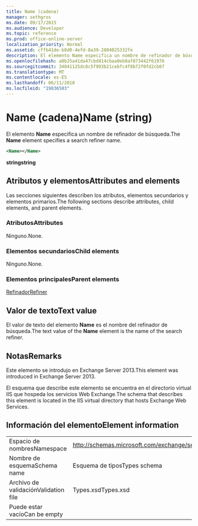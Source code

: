 ```yaml
---
title: Name (cadena)
manager: sethgros
ms.date: 09/17/2015
ms.audience: Developer
ms.topic: reference
ms.prod: office-online-server
localization_priority: Normal
ms.assetid: cffb41de-b8d0-4efd-8a39-2804025332fe
description: El elemento Name especifica un nombre de refinador de búsqueda.
ms.openlocfilehash: a0b25a41da47cbd414cbaa0eb8af873442f61976
ms.sourcegitcommit: 34041125dc8c5f993b21cebfc4f8b72f0fd2cb6f
ms.translationtype: MT
ms.contentlocale: es-ES
ms.lasthandoff: 06/11/2018
ms.locfileid: "19836503"
---
```

# <a name="name-string"></a><span data-ttu-id="28d34-103">Name (cadena)</span><span class="sxs-lookup"><span data-stu-id="28d34-103">Name (string)</span></span>

<span data-ttu-id="28d34-104">El elemento **Name** especifica un nombre de refinador de búsqueda.</span><span class="sxs-lookup"><span data-stu-id="28d34-104">The **Name** element specifies a search refiner name.</span></span> 
  
```XML
<Name></Name>
```

<span data-ttu-id="28d34-105">**string**</span><span class="sxs-lookup"><span data-stu-id="28d34-105">**string**</span></span>

## <a name="attributes-and-elements"></a><span data-ttu-id="28d34-106">Atributos y elementos</span><span class="sxs-lookup"><span data-stu-id="28d34-106">Attributes and elements</span></span>

<span data-ttu-id="28d34-107">Las secciones siguientes describen los atributos, elementos secundarios y elementos primarios.</span><span class="sxs-lookup"><span data-stu-id="28d34-107">The following sections describe attributes, child elements, and parent elements.</span></span>
  
### <a name="attributes"></a><span data-ttu-id="28d34-108">Atributos</span><span class="sxs-lookup"><span data-stu-id="28d34-108">Attributes</span></span>

<span data-ttu-id="28d34-109">Ninguno.</span><span class="sxs-lookup"><span data-stu-id="28d34-109">None.</span></span>
  
### <a name="child-elements"></a><span data-ttu-id="28d34-110">Elementos secundarios</span><span class="sxs-lookup"><span data-stu-id="28d34-110">Child elements</span></span>

<span data-ttu-id="28d34-111">Ninguno.</span><span class="sxs-lookup"><span data-stu-id="28d34-111">None.</span></span>
  
### <a name="parent-elements"></a><span data-ttu-id="28d34-112">Elementos principales</span><span class="sxs-lookup"><span data-stu-id="28d34-112">Parent elements</span></span>

[<span data-ttu-id="28d34-113">Refinador</span><span class="sxs-lookup"><span data-stu-id="28d34-113">Refiner</span></span>](refiner.md)
  
## <a name="text-value"></a><span data-ttu-id="28d34-114">Valor de texto</span><span class="sxs-lookup"><span data-stu-id="28d34-114">Text value</span></span>

<span data-ttu-id="28d34-115">El valor de texto del elemento **Name** es el nombre del refinador de búsqueda.</span><span class="sxs-lookup"><span data-stu-id="28d34-115">The text value of the **Name** element is the name of the search refiner.</span></span> 
  
## <a name="remarks"></a><span data-ttu-id="28d34-116">Notas</span><span class="sxs-lookup"><span data-stu-id="28d34-116">Remarks</span></span>

<span data-ttu-id="28d34-117">Este elemento se introdujo en Exchange Server 2013.</span><span class="sxs-lookup"><span data-stu-id="28d34-117">This element was introduced in Exchange Server 2013.</span></span>
  
<span data-ttu-id="28d34-118">El esquema que describe este elemento se encuentra en el directorio virtual IIS que hospeda los servicios Web Exchange.</span><span class="sxs-lookup"><span data-stu-id="28d34-118">The schema that describes this element is located in the IIS virtual directory that hosts Exchange Web Services.</span></span>
  
## <a name="element-information"></a><span data-ttu-id="28d34-119">Información del elemento</span><span class="sxs-lookup"><span data-stu-id="28d34-119">Element information</span></span>

|||
|:-----|:-----|
|<span data-ttu-id="28d34-120">Espacio de nombres</span><span class="sxs-lookup"><span data-stu-id="28d34-120">Namespace</span></span>  <br/> |http://schemas.microsoft.com/exchange/services/2006/types  <br/> |
|<span data-ttu-id="28d34-121">Nombre de esquema</span><span class="sxs-lookup"><span data-stu-id="28d34-121">Schema name</span></span>  <br/> |<span data-ttu-id="28d34-122">Esquema de tipos</span><span class="sxs-lookup"><span data-stu-id="28d34-122">Types schema</span></span>  <br/> |
|<span data-ttu-id="28d34-123">Archivo de validación</span><span class="sxs-lookup"><span data-stu-id="28d34-123">Validation file</span></span>  <br/> |<span data-ttu-id="28d34-124">Types.xsd</span><span class="sxs-lookup"><span data-stu-id="28d34-124">Types.xsd</span></span>  <br/> |
|<span data-ttu-id="28d34-125">Puede estar vacío</span><span class="sxs-lookup"><span data-stu-id="28d34-125">Can be empty</span></span>  <br/> ||
   


